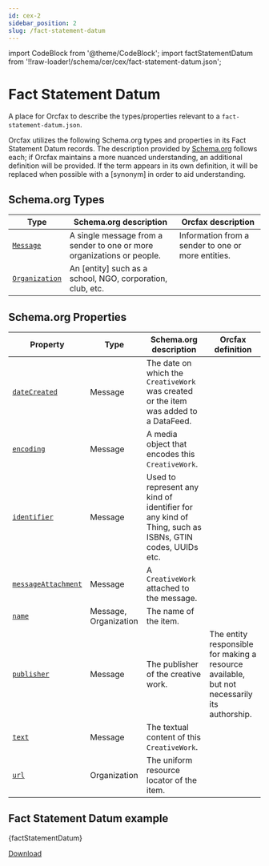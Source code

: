```yaml
---
id: cex-2
sidebar_position: 2
slug: /fact-statement-datum
---
```


import CodeBlock from '@theme/CodeBlock';
import factStatementDatum from '!!raw-loader!/schema/cer/cex/fact-statement-datum.json';

# Fact Statement Datum

A place for Orcfax to describe the types/properties relevant to a
`fact-statement-datum.json`.

Orcfax utilizes the following Schema.org types and properties in its Fact
Statement Datum records. The description provided by [Schema.org][schema-1]
follows each; if Orcfax maintains a more nuanced understanding, an additional
definition will be provided. If the term appears in its own definition, it will
be replaced when possible with a \[synonym\] in order to aid understanding.

## Schema.org Types

| Type     | Schema.org description     | Orcfax description     |
| -------- | ---------------------------| ---------------------- |
| [`Message`][type-1] | A single message from a sender to one or more organizations or people. | Information from a sender to one or more entities.|
| [`Organization`][type-2] | An \[entity\] such as a school, NGO, corporation, club, etc.|  |

[schema-1]: https://schema.org/
[type-1]: https://schema.org/Message
[type-2]: https://schema.org/Organization

## Schema.org Properties

| Property     | Type     | Schema.org description     | Orcfax definition     |
| ------------ | -------- | ---------------------------| --------------------- |
| [`dateCreated`][prop-1] | Message     | The date on which the `CreativeWork` was created or the item was added to a DataFeed.|  |
| [`encoding`][prop-2] | Message     | A media object that encodes this `CreativeWork`.|  |
| [`identifier`][prop-3] | Message     | Used to represent any kind of identifier for any kind of Thing, such as ISBNs, GTIN codes, UUIDs etc.|  |
| [`messageAttachment`][prop-4] | Message     | A `CreativeWork` attached to the message.|  |
| [`name`][prop-5] | Message, Organization     | The name of the item.|  |
| [`publisher`][prop-6] | Message     | The publisher of the creative work.| The entity responsible for making a resource available, but not necessarily its authorship. |
| [`text`][prop-7] | Message     | The textual content of this `CreativeWork`.|  |
| [`url`][prop-8] | Organization     | The uniform resource locator of the item.|  |

[prop-1]: https://schema.org/dateCreated
[prop-2]: https://schema.org/encoding
[prop-3]: https://schema.org/identifier
[prop-4]: https://schema.org/messageAttachment
[prop-5]: https://schema.org/name
[prop-6]: https://schema.org/publisher
[prop-7]: https://schema.org/text
[prop-8]: https://schema.org/url

## Fact Statement Datum example

<CodeBlock language="jsx">{factStatementDatum}</CodeBlock>

<a target="_blank" href="/schema/cer/cex/fact-statement-datum.json" download="fact-statement-datum.json">Download</a>

